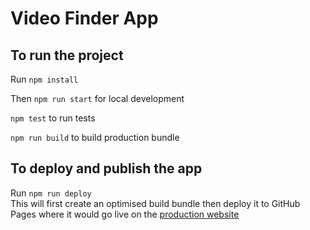 # Video Finder App

## To run the project

Run `npm install`

Then `npm run start` for local development

`npm test` to run tests

`npm run build` to build production bundle

## To deploy and publish the app

Run `npm run deploy`  
This will first create an optimised build bundle then deploy it to GitHub Pages where it would go live on the [production website](https://syknapse.github.io/video_finder_app/)
